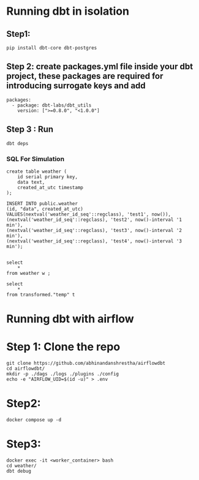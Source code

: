 # Running dbt in isolation
## Step1:
```
pip install dbt-core dbt-postgres
```

## Step 2: create packages.yml file inside your dbt project, these packages are required for introducing surrogate keys and add
```
packages:
  - package: dbt-labs/dbt_utils
    version: [">=0.8.0", "<1.0.0"]
```

## Step 3 : Run
```
dbt deps
```
### SQL For Simulation
```
create table weather (
	id serial primary key,
	data text,
	created_at_utc timestamp
);

INSERT INTO public.weather
(id, "data", created_at_utc)
VALUES(nextval('weather_id_seq'::regclass), 'test1', now()),
(nextval('weather_id_seq'::regclass), 'test2', now()-interval '1 min'),
(nextval('weather_id_seq'::regclass), 'test3', now()-interval '2 min'),
(nextval('weather_id_seq'::regclass), 'test4', now()-interval '3 min');


select 
	*
from weather w ;

select 
	*
from transformed."temp" t 
```


# Running dbt with airflow
# Step 1:  Clone the repo
```
git clone https://github.com/abhinandanshrestha/airflowdbt
cd airflowdbt/
mkdir -p ./dags ./logs ./plugins ./config
echo -e "AIRFLOW_UID=$(id -u)" > .env
```

# Step2:
```
docker compose up -d
```

# Step3:
```
docker exec -it <worker_container> bash
cd weather/
dbt debug
```



